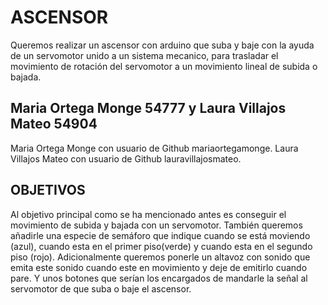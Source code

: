 # ASCENSOR

Queremos realizar un ascensor con arduino que suba y baje con la ayuda de un servomotor unido a un sistema mecanico, para trasladar el movimiento de rotación del servomotor a un movimiento lineal de subida o bajada.

## Maria Ortega Monge 54777 y Laura Villajos Mateo 54904
Maria Ortega Monge con usuario de Github mariaortegamonge.
Laura Villajos Mateo con usuario de Github lauravillajosmateo.

## OBJETIVOS

Al objetivo principal como se ha mencionado antes es conseguir el movimiento de subida y bajada con un servomotor.
También queremos añadirle una especie de semáforo que indique cuando se está moviendo (azul), cuando esta en el primer piso(verde) y cuando esta en el segundo piso (rojo).
Adicionalmente queremos ponerle un altavoz con sonido que emita este sonido cuando este en movimiento y deje de emitirlo cuando pare.
Y unos botones que serían los encargados de mandarle la señal al servomotor de que suba o baje el ascensor.
